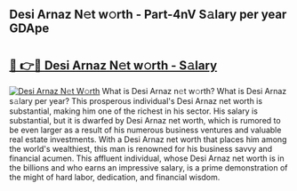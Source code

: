 ## Desi Arnaz N𝚎t w𝚘rth - Part-4nV S𝚊lary per year GDApe

# <h2><a href="http://gc0u3n.nevu.top/?p=Desi+Arnaz">🔗 👉🔴 Desi Arnaz N𝚎t w𝚘rth - S𝚊lary</a></h2>

[![Desi Arnaz N𝚎t W𝚘rth](https://i.imgur.com/Oavwk0R.jpeg)](http://gc0u3n.nevu.top/?p=Desi+Arnaz)
What is Desi Arnaz n𝚎t w𝚘rth? What is Desi Arnaz s𝚊lary per year?
This prosperous individual's Desi Arnaz net worth is substantial, making him one of the richest in his sector. His salary is substantial, but it is dwarfed by Desi Arnaz net worth, which is rumored to be even larger as a result of his numerous business ventures and valuable real estate investments. With a Desi Arnaz net worth that places him among the world's wealthiest, this man is renowned for his business savvy and financial acumen. This affluent individual, whose Desi Arnaz net worth is in the billions and who earns an impressive salary, is a prime demonstration of the might of hard labor, dedication, and financial wisdom.

